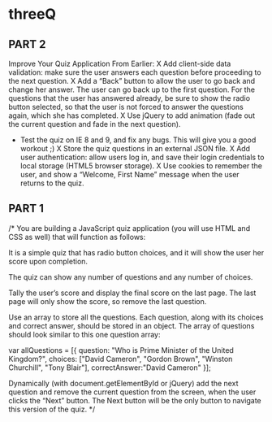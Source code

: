 threeQ
======

PART 2
------

Improve Your Quiz Application From Earlier:
 X  Add client-side data validation: make sure the user answers each question before proceeding to the next question.
 X  Add a “Back” button to allow the user to go back and change her answer. The user can go back up to the first question. For the questions that the user has answered already, be sure to show the radio button selected, so that the user is not forced to answer the questions again, which she has completed.
 X  Use jQuery to add animation (fade out the current question and fade in the next question).
 -  Test the quiz on IE 8 and 9, and fix any bugs. This will give you a good workout ;)
 X  Store the quiz questions in an external JSON file.
 X  Add user authentication: allow users log in, and save their login credentials to local storage (HTML5 browser storage).
 X  Use cookies to remember the user, and show a “Welcome, First Name” message when the user returns to the quiz.


PART 1
------

/*
You are building a JavaScript quiz application (you will use HTML and CSS as well) that will function as follows:

It is a simple quiz that has radio button choices, and it will show the user her score upon completion.

The quiz can show any number of questions and any number of choices.

Tally the user’s score and display the final score on the last page. The last page will only show the score, so remove the last question.

Use an array to store all the questions. Each question, along with its choices and correct answer, should be stored in an object. The array of questions should look similar to this one question array:

var allQuestions = [{
  question: "Who is Prime Minister of the United Kingdom?",
  choices: ["David Cameron",
             "Gordon Brown",
             "Winston Churchill",
             "Tony Blair"],
  correctAnswer:"David Cameron"
}];

Dynamically (with document.getElementById or jQuery) add the next question and remove the current question from the screen, when the user clicks the “Next” button. The Next button will be the only button to navigate this version of the quiz.
*/
